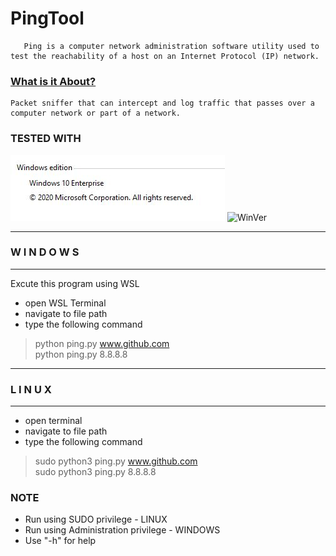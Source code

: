 # PingTool

       Ping is a computer network administration software utility used to test the reachability of a host on an Internet Protocol (IP) network.

### [What is it About?](https://en.wikipedia.org/wiki/Ping_(networking_utility))
    Packet sniffer that can intercept and log traffic that passes over a computer network or part of a network.

### TESTED WITH
![WinVer](./Screenshots/1.JPG) ![WinVer](./Screenshots/pw.JPG)

-----------------------------------
###       W I N D O W S
-----------------------------------
Excute this program using WSL
- open WSL Terminal
- navigate to  file path
- type the following command
>python ping.py www.github.com  <br/>
>python ping.py 8.8.8.8 <br/>
-----------------------------------
###         L I N U X
-----------------------------------
- open terminal
- navigate to file path
- type the following command
>sudo python3 ping.py www.github.com  <br/>
>sudo python3 ping.py 8.8.8.8 <br/>

### NOTE
- Run using SUDO privilege              - LINUX
- Run using Administration privilege    - WINDOWS
- Use "-h" for help
